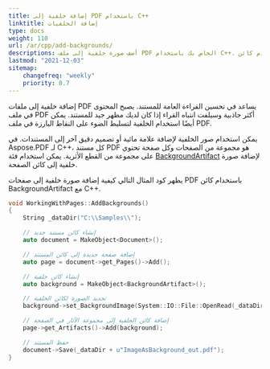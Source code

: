 ```yaml
---
title: إضافة خلفية إلى PDF باستخدام C++
linktitle: إضافة الخلفيات
type: docs
weight: 110
url: /ar/cpp/add-backgrounds/
descriptions: أضف صورة خلفية إلى ملف PDF الخاص بك باستخدام C++. استخدم كائن BackgroundArtifact.
lastmod: "2021-12-03"
sitemap:
    changefreq: "weekly"
    priority: 0.7
---
```


إضافة خلفية إلى ملفات PDF يساعد في تحسين القراءة العامة للمستند. يصبح المحتوى في ملف PDF أكثر جاذبية وسيلفت انتباه القراء إذا كان لديك مظهر جيد للمستند. يمكن أيضًا استخدام الخلفية لتسليط الضوء على النقاط البارزة في ملف PDF.

يمكن استخدام صور الخلفية لإضافة علامة مائية أو تصميم دقيق آخر إلى المستندات. في Aspose.PDF لـ C++، كل مستند PDF هو مجموعة من الصفحات وكل صفحة تحتوي على مجموعة من القطع الأثرية. يمكن استخدام فئة [BackgroundArtifact](https://reference.aspose.com/pdf/cpp/class/aspose.pdf.background_artifact) لإضافة صورة خلفية إلى كائن الصفحة.

يظهر كود المثال التالي كيفية إضافة صورة خلفية إلى صفحات PDF باستخدام كائن BackgroundArtifact مع C++.

```cpp
void WorkingWithPages::AddBackgrounds()
{
    String _dataDir("C:\\Samples\\");

    // إنشاء كائن مستند جديد
    auto document = MakeObject<Document>();

    // إضافة صفحة جديدة إلى كائن المستند
    auto page = document->get_Pages()->Add();

    // إنشاء كائن خلفية
    auto background = MakeObject<BackgroundArtifact>();

    // تحديد الصورة لكائن الخلفية
    background->set_BackgroundImage(System::IO::File::OpenRead(_dataDir + u"background.png"));

    // إضافة كائن الخلفية إلى مجموعة الآثار في الصفحة
    page->get_Artifacts()->Add(background);

    // حفظ المستند
    document->Save(_dataDir + u"ImageAsBackground_out.pdf");
}
```